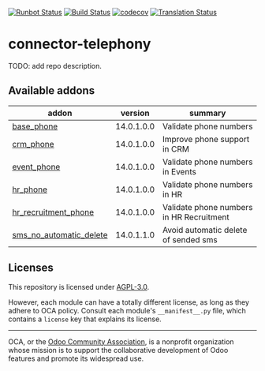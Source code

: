[![Runbot Status](https://runbot.odoo-community.org/runbot/badge/flat/228/14.0.svg)](https://runbot.odoo-community.org/runbot/repo/github-com-oca-connector-telephony-228)
[![Build Status](https://travis-ci.com/OCA/connector-telephony.svg?branch=14.0)](https://travis-ci.com/OCA/connector-telephony)
[![codecov](https://codecov.io/gh/OCA/connector-telephony/branch/14.0/graph/badge.svg)](https://codecov.io/gh/OCA/connector-telephony)
[![Translation Status](https://translation.odoo-community.org/widgets/connector-telephony-14-0/-/svg-badge.svg)](https://translation.odoo-community.org/engage/connector-telephony-14-0/?utm_source=widget)

<!-- /!\ do not modify above this line -->

# connector-telephony

TODO: add repo description.

<!-- /!\ do not modify below this line -->

<!-- prettier-ignore-start -->

[//]: # (addons)

Available addons
----------------
addon | version | summary
--- | --- | ---
[base_phone](base_phone/) | 14.0.1.0.0 | Validate phone numbers
[crm_phone](crm_phone/) | 14.0.1.0.0 | Improve phone support in CRM
[event_phone](event_phone/) | 14.0.1.0.0 | Validate phone numbers in Events
[hr_phone](hr_phone/) | 14.0.1.0.0 | Validate phone numbers in HR
[hr_recruitment_phone](hr_recruitment_phone/) | 14.0.1.0.0 | Validate phone numbers in HR Recruitment
[sms_no_automatic_delete](sms_no_automatic_delete/) | 14.0.1.1.0 | Avoid automatic delete of sended sms

[//]: # (end addons)

<!-- prettier-ignore-end -->

## Licenses

This repository is licensed under [AGPL-3.0](LICENSE).

However, each module can have a totally different license, as long as they adhere to OCA
policy. Consult each module's `__manifest__.py` file, which contains a `license` key
that explains its license.

----

OCA, or the [Odoo Community Association](http://odoo-community.org/), is a nonprofit
organization whose mission is to support the collaborative development of Odoo features
and promote its widespread use.
